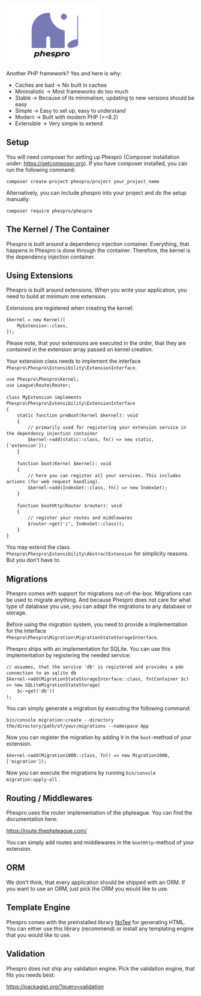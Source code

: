 <img src="./logo.svg" alt="logo" width="250" />

Another PHP framework? Yes and here is why:

- Caches are bad -> No built in caches
- Minimalistic -> Most frameworks do too much
- Stable -> Because of its minimalism, updating to new versions should be easy
- Simple -> Easy to set up, easy to understand
- Modern -> Built with modern PHP (>=8.2)
- Extensible -> Very simple to extend

## Setup

You will need composer for setting up Phespro (Composer installation under: https://getcomposer.org).
If you have composer installed, you can run the following command:

```
composer create-project phespro/project your_project_name
```

Alternatively, you can include phespro into your project and do the setup manually:

```
composer require phespro/phespro
```

## The Kernel / The Container

Phespro is built around a dependency injection container. Everything, that happens in Phespro is done through the
container. Therefore, the kernel is the dependency injection container.

## Using Extensions

Phespro is built around extensions. When you write your application, you need to build at minimum one extension.

Extensions are registered when creating the kernel.

```
$kernel = new Kernel([
    MyExtension::class,
]);
```

Please note, that your extensions are executed in the order, that they are contained in the extension array passed on kernel creation.

Your extension class needs to implement the interface `Phespro\Phespro\Extensibility\ExtensionInterface`.

```
use Phespro\Phespro\Kernel;
use League\Route\Router;

class MyExtension implements Phespro\Phespro\Extensibility\ExtensionInterface
{
    static function preBoot(Kernel $kernel): void
    {
        // primarily used for registering your extension service in the dependency injection container
        $kernel->add(static::class, fn() => new static, ['extension']);
    }

    function boot(Kernel $kernel): void
    {
        // here you can register all your services. This includes actions (for web request handling).
        $kernel->add(IndexGet::class, fn() => new IndexGet);
    }

    function bootHttp(Router $router): void
    {
        // register your routes and middlewares
        $router->get('/', IndexGet::class));
    }
}
```

You may extend the class `Phespro\Phespro\Extensibility\AbstractExtension` for simplicity reasons. But you don't have to.

## Migrations

Phespro comes with support for migrations out-of-the-box. Migrations can be used to migrate anything.
And because Phespro does not care for what type of database you use, you can adapt the migrations to
any database or storage.

Before using the migration system, you need to provide a implementation for the interface `Phespro\Phespro\Migration\MigrationStateStorageInterface`.

Phespro ships with an implementation for SQLite. You can use this implementation by registering the needed service:

```
// assumes, that the service 'db' is registered and provides a pdo connection to an sqlite db
$kernel->add(MigrationStateStorageInterface::class, fn(Container $c) => new SQLiteMigrationStateStorage(
    $c->get('db'))
);
```

You can simply generate a migration by executing the following command:

```
bin/console migration:create --directory the/directory/path/of/your/migrations --namespace App
```

Now you can register the migration by adding it in the `boot`-method of your extension.

```
$kernel->add(Migration1000::class, fn() => new Migration1000, ['migration']);
```

Now you can execute the migrations by running `bin/console migration:apply-all` .

## Routing / Middlewares

Phespro uses the router implementation of the phpleague. You can find the documentation here:

https://route.thephpleague.com/

You can simply add routes and middlewares in the `bootHttp`-method of your extension.

## ORM

We don't think, that every application should be shipped with an ORM. If you want to use an ORM, just pick the ORM you
would like to use.

## Template Engine

Phespro comes with the preinstalled library <a href="https://packagist.org/packages/mschop/notee">NoTee</a> for
generating HTML. You can either use this library (recommend) or install any templating engine that you would like to use.

## Validation

Phespro does not ship any validation engine. Pick the validation engine, that fits you needs best:

https://packagist.org/?query=validation
